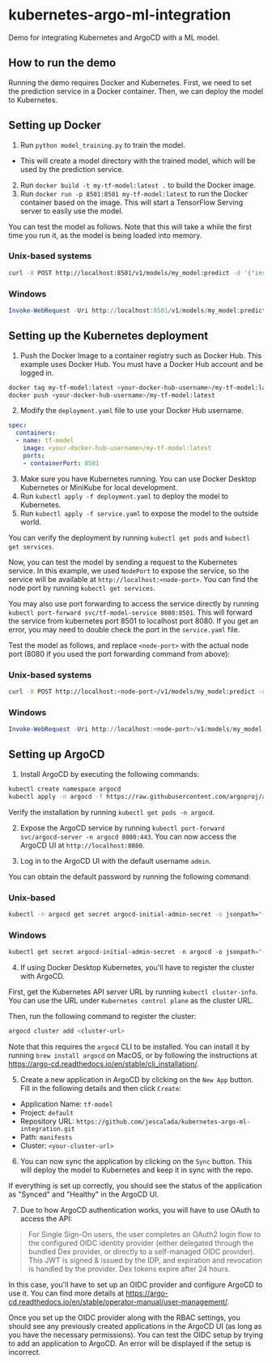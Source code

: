 # kubernetes-argo-ml-integration
Demo for integrating Kubernetes and ArgoCD with a ML model.

## How to run the demo
Running the demo requires Docker and Kubernetes. First, we need to set the prediction service in a Docker container. Then, we can deploy the model to Kubernetes.

## Setting up Docker
1. Run `python model_training.py` to train the model.
- This will create a model directory with the trained model, which will be used by the prediction service.
2. Run `docker build -t my-tf-model:latest .` to build the Docker image.
3. Run `docker run -p 8501:8501 my-tf-model:latest` to run the Docker container based on the image. This will start a TensorFlow Serving server to easily use the model.

You can test the model as follows. Note that this will take a while the first time you run it, as the model is being loaded into memory.

### Unix-based systems
```bash
curl -X POST http://localhost:8501/v1/models/my_model:predict -d '{"instances": [[0.1, 0.2, 0.3, 0.4, 0.5, 0.6, 0.7, 0.8, 0.9, 1.0]]}'
```

### Windows
```powershell
Invoke-WebRequest -Uri http://localhost:8501/v1/models/my_model:predict -Method POST -Body '{"instances": [[0.1, 0.2, 0.3, 0.4, 0.5, 0.6, 0.7, 0.8, 0.9, 1.0]]}' -ContentType "application/json"
```

## Setting up the Kubernetes deployment
1. Push the Docker Image to a container registry such as Docker Hub. This example uses Docker Hub. You must have a Docker Hub account and be logged in.
```bash
docker tag my-tf-model:latest <your-docker-hub-username>/my-tf-model:latest
docker push <your-docker-hub-username>/my-tf-model:latest
```

2. Modify the `deployment.yaml` file to use your Docker Hub username.
```yaml
spec:
  containers:
  - name: tf-model
    image: <your-docker-hub-username>/my-tf-model:latest
    ports:
    - containerPort: 8501
```

3. Make sure you have Kubernetes running. You can use Docker Desktop Kubernetes or MiniKube for local development.
4. Run `kubectl apply -f deployment.yaml` to deploy the model to Kubernetes.
5. Run `kubectl apply -f service.yaml` to expose the model to the outside world.

You can verify the deployment by running `kubectl get pods` and `kubectl get services`.

Now, you can test the model by sending a request to the Kubernetes service. In this example, we used `NodePort` to expose the service, so the service will be available at `http://localhost:<node-port>`. You can find the node port by running `kubectl get services`.

You may also use port forwarding to access the service directly by running `kubectl port-forward svc/tf-model-service 8080:8501`. This will forward the service from kubernetes port 8501 to localhost port 8080. If you get an error, you may need to double check the port in the `service.yaml` file.

Test the model as follows, and replace `<node-port>` with the actual node port (8080 if you used the port forwarding command from above):

### Unix-based systems
```bash
curl -X POST http://localhost:<node-port>/v1/models/my_model:predict -d '{"instances": [[0.1, 0.2, 0.3, 0.4, 0.5, 0.6, 0.7, 0.8, 0.9, 1.0]]}'
```

### Windows
```powershell
Invoke-WebRequest -Uri http://localhost:<node-port>/v1/models/my_model:predict -Method POST -Body '{"instances": [[0.1, 0.2, 0.3, 0.4, 0.5, 0.6, 0.7, 0.8, 0.9, 1.0]]}' -ContentType "application/json"
```

## Setting up ArgoCD

1. Install ArgoCD by executing the following commands:
```bash
kubectl create namespace argocd
kubectl apply -n argocd -f https://raw.githubusercontent.com/argoproj/argo-cd/stable/manifests/install.yaml
```

Verify the installation by running `kubectl get pods -n argocd`.

2. Expose the ArgoCD service by running `kubectl port-forward svc/argocd-server -n argocd 8080:443`. You can now access the ArgoCD UI at `http://localhost:8080`.

3. Log in to the ArgoCD UI with the default username `admin`.

You can obtain the default password by running the following command:

### Unix-based
```bash
kubectl -n argocd get secret argocd-initial-admin-secret -o jsonpath="{.data.password}" | base64 -d`
```

### Windows
```powershell
kubectl get secret argocd-initial-admin-secret -n argocd -o jsonpath="{.data.password}" | ForEach-Object { [System.Text.Encoding]::UTF8.GetString([Convert]::FromBase64String($_)) }
```

4. If using Docker Desktop Kubernetes, you'll have to register the cluster with ArgoCD.

First, get the Kubernetes API server URL by running `kubectl cluster-info`. You can use the URL under `Kubernetes control plane` as the cluster URL.

Then, run the following command to register the cluster:
```bash
argocd cluster add <cluster-url>
```

Note that this requires the `argocd` CLI to be installed. You can install it by running `brew install argocd` on MacOS, or by following the instructions at https://argo-cd.readthedocs.io/en/stable/cli_installation/.

5. Create a new application in ArgoCD by clicking on the `New App` button. Fill in the following details and then click `Create`:
- Application Name: `tf-model`
- Project: `default`
- Repository URL: `https://github.com/jescalada/kubernetes-argo-ml-integration.git`
- Path: `manifests`
- Cluster: `<your-cluster-url>`

6. You can now sync the application by clicking on the `Sync` button. This will deploy the model to Kubernetes and keep it in sync with the repo.

If everything is set up correctly, you should see the status of the application as "Synced" and "Healthy" in the ArgoCD UI.

7. Due to how ArgoCD authentication works, you will have to use OAuth to access the API:

> For Single Sign-On users, the user completes an OAuth2 login flow to the configured OIDC identity provider (either delegated through the bundled Dex provider, or directly to a self-managed OIDC provider). This JWT is signed & issued by the IDP, and expiration and revocation is handled by the provider. Dex tokens expire after 24 hours.

In this case, you'll have to set up an OIDC provider and configure ArgoCD to use it. You can find more details at https://argo-cd.readthedocs.io/en/stable/operator-manual/user-management/.

Once you set up the OIDC provider along with the RBAC settings, you should see any previously created applications in the ArgoCD UI (as long as you have the necessary permissions). You can test the OIDC setup by trying to add an application to ArgoCD. An error will be displayed if the setup is incorrect.